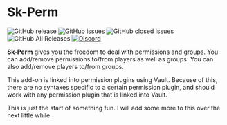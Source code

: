 # Sk-Perm

![GitHub release](https://img.shields.io/github/release/ShaneBeee/Sk-Perm.svg?style=for-the-badge)
![GitHub issues](https://img.shields.io/github/issues-raw/ShaneBeee/Sk-Perm.svg?style=for-the-badge)
![GitHub closed issues](https://img.shields.io/github/issues-closed-raw/ShaneBeee/Sk-Perm.svg?style=for-the-badge)
![GitHub All Releases](https://img.shields.io/github/downloads/ShaneBeee/Sk-Perm/total.svg?style=for-the-badge)
[![Discord](https://img.shields.io/discord/425192525091831808.svg?style=for-the-badge)](https://discordapp.com/invite/km3UF8Q)


**Sk-Perm** gives you the freedom to deal with permissions and groups. You can add/remove permissions to/from players as well as groups. You can also add/remove players to/from groups.

This add-on is linked into permission plugins using Vault. Because of this, there are no syntaxes specific to a certain permission plugin, and should work with any permission plugin that is linked into Vault.

This is just the start of something fun. I will add some more to this over the next little while.
